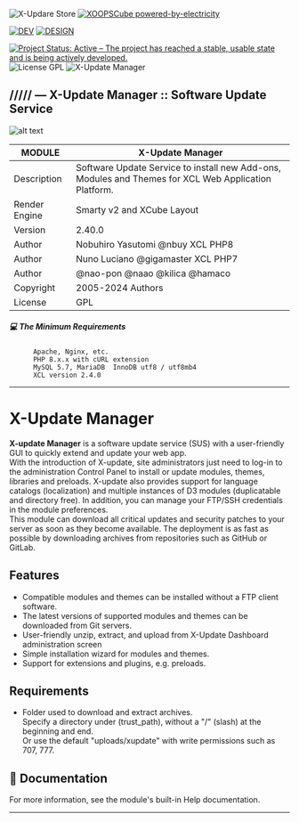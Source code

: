 ![X-Updare Store](https://img.shields.io/website?down_color=red&down_message=Offline&label=X-Update%20Store&style=for-the-badge&up_color=308311&up_message=online&url=https%3A%2F%2Fxoopscube.xyz%2Fuploads%2Fxupdatemaster%2Fstores_json_V1.txt)
[![XOOPSCube powered-by-electricity](https://img.shields.io/badge/Powered%20by-Electricity-face74?style=for-the-badge&labelColor=203244&logo=data:image/svg+xml;base64,PHN2ZyB4bWxucz0iaHR0cDovL3d3dy53My5vcmcvMjAwMC9zdmciIHdpZHRoPSIxZW0iIGhlaWdodD0iMWVtIiB2aWV3Qm94PSIwIDAgMjQgMjQiPjxwYXRoIGZpbGw9IiNmYWNlNzQiIGQ9Ik0xNC42OSAyLjIxTDQuMzMgMTEuNDljLS42NC41OC0uMjggMS42NS41OCAxLjczTDEzIDE0bC00Ljg1IDYuNzZjLS4yMi4zMS0uMTkuNzQuMDggMS4wMWMuMy4zLjc3LjMxIDEuMDguMDJsMTAuMzYtOS4yOGMuNjQtLjU4LjI4LTEuNjUtLjU4LTEuNzNMMTEgMTBsNC44NS02Ljc2Yy4yMi0uMzEuMTktLjc0LS4wOC0xLjAxYS43Ny43NyAwIDAgMC0xLjA4LS4wMnoiLz48L3N2Zz4=)](https://github.com/xoopscube)

[![DEV](https://img.shields.io/badge/Developed%20in%20Japan-bc0027?style=for-the-badge&labelColor=fff&logoWidth=21&logo=data:image/svg+xml;base64,PHN2ZyB4bWxucz0iaHR0cDovL3d3dy53My5vcmcvMjAwMC9zdmciIHdpZHRoPSIxNiIgaGVpZ2h0PSIxNiIgdmlld0JveD0iMCAwIDE2IDE2Ij48cGF0aCBmaWxsPSIjYmMwMDI3IiBkPSJNOCA0YTQgNCAwIDEgMSAwIDhhNCA0IDAgMCAxIDAtOFoiLz48L3N2Zz4=)](https://github.com/xoopscube) [![DESIGN](https://img.shields.io/badge/Enhanced%20in%20Switzerland-bc0027?style=for-the-badge&labelColor=bc0027&color=f1f2f3&logoWidth=27&logo=data:image/svg+xml;base64,PHN2ZyB4bWxucz0iaHR0cDovL3d3dy53My5vcmcvMjAwMC9zdmciIHdpZHRoPSIxNiIgaGVpZ2h0PSIxNiIgdmlld0JveD0iMCAwIDI0IDI0Ij48cGF0aCBmaWxsPSJ3aGl0ZSIgZD0iTTIwIDE0aC02djZoLTR2LTZINHYtNGg2VjRoNHY2aDZ2NFoiLz48L3N2Zz4=)](https://github.com/xoopscube)

[![Project Status: Active – The project has reached a stable, usable state and is being actively developed.](https://www.repostatus.org/badges/2.0.0/active.svg)](https://github.com/xoopscube/xupdate)
![License GPL](https://img.shields.io/badge/License-GPL-green)
![X-Update Manager](https://img.shields.io/badge/XOOPSCube%20Package-XCL-blue)

## ///// — X-Update Manager :: Software Update Service

![alt text](https://repository-images.githubusercontent.com/4171652/9f71c520-9249-44cc-bd7c-c7b51f091fb3)


MODULE | X-Update Manager
------------ | -------------
Description | Software Update Service to install new Add-ons, Modules and Themes for XCL Web Application Platform.
Render Engine | Smarty v2 and XCube Layout
Version | 2.40.0
Author | Nobuhiro Yasutomi @nbuy XCL PHP8  
Author | Nuno Luciano @gigamaster XCL PHP7  
Author | @nao-pon @naao @kilica @hamaco
Copyright | 2005-2024 Authors
License | GPL


##### :computer: The Minimum Requirements



          Apache, Nginx, etc.
          PHP 8.x.x with cURL extension
          MySQL 5.7, MariaDB  InnoDB utf8 / utf8mb4
          XCL version 2.4.0



-----


# X-Update Manager

**X-update Manager** is a software update service (SUS) with a user-friendly GUI to quickly extend and update your web app.  
With the introduction of X-update, site administrators just need to log-in to the administration Control Panel to install or update modules, themes, libraries and preloads. 
X-update also provides support for language catalogs (localization) and multiple instances of D3 modules (duplicatable and directory free). In addition, you can manage your FTP/SSH credentials in the module preferences.  
This module can download all critical updates and security patches to your server as soon as they become available. The deployment is as fast as possible by downloading archives from repositories such as GitHub or GitLab. 
  
## Features 

* Compatible modules and themes can be installed without a FTP client software.
* The latest versions of supported modules and themes can be downloaded from Git servers.
* User-friendly unzip, extract, and upload from X-Update Dashboard administration screen
* Simple installation wizard for modules and themes.
* Support for extensions and plugins, e.g. preloads.
   
## Requirements

* Folder used to download and extract archives.  
  Specify a directory under (trust_path), without a "/" (slash) at the beginning and end.  
  Or use the default "uploads/xupdate" with write permissions such as 707, 777.

## 📘 Documentation  
For more information, see the module's built-in Help documentation.

-----

